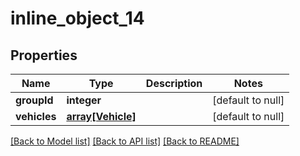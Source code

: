 # inline_object_14

## Properties
Name | Type | Description | Notes
------------ | ------------- | ------------- | -------------
**groupId** | **integer** |  | [default to null]
**vehicles** | [**array[Vehicle]**](Vehicle.md) |  | [default to null]

[[Back to Model list]](../README.md#documentation-for-models) [[Back to API list]](../README.md#documentation-for-api-endpoints) [[Back to README]](../README.md)


